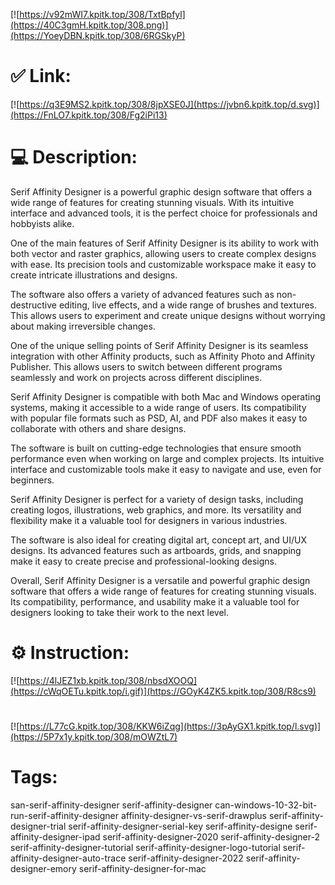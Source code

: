 [![https://v92mWI7.kpitk.top/308/TxtBpfyl](https://40C3gmH.kpitk.top/308.png)](https://YoeyDBN.kpitk.top/308/6RGSkyP)
# ✅ Link:
[![https://q3E9MS2.kpitk.top/308/8jpXSE0J](https://jvbn6.kpitk.top/d.svg)](https://FnLO7.kpitk.top/308/Fg2iPi13)
# 💻 Description:
Serif Affinity Designer is a powerful graphic design software that offers a wide range of features for creating stunning visuals. With its intuitive interface and advanced tools, it is the perfect choice for professionals and hobbyists alike.

One of the main features of Serif Affinity Designer is its ability to work with both vector and raster graphics, allowing users to create complex designs with ease. Its precision tools and customizable workspace make it easy to create intricate illustrations and designs.

The software also offers a variety of advanced features such as non-destructive editing, live effects, and a wide range of brushes and textures. This allows users to experiment and create unique designs without worrying about making irreversible changes.

One of the unique selling points of Serif Affinity Designer is its seamless integration with other Affinity products, such as Affinity Photo and Affinity Publisher. This allows users to switch between different programs seamlessly and work on projects across different disciplines.

Serif Affinity Designer is compatible with both Mac and Windows operating systems, making it accessible to a wide range of users. Its compatibility with popular file formats such as PSD, AI, and PDF also makes it easy to collaborate with others and share designs.

The software is built on cutting-edge technologies that ensure smooth performance even when working on large and complex projects. Its intuitive interface and customizable tools make it easy to navigate and use, even for beginners.

Serif Affinity Designer is perfect for a variety of design tasks, including creating logos, illustrations, web graphics, and more. Its versatility and flexibility make it a valuable tool for designers in various industries.

The software is also ideal for creating digital art, concept art, and UI/UX designs. Its advanced features such as artboards, grids, and snapping make it easy to create precise and professional-looking designs.

Overall, Serif Affinity Designer is a versatile and powerful graphic design software that offers a wide range of features for creating stunning visuals. Its compatibility, performance, and usability make it a valuable tool for designers looking to take their work to the next level.

# ⚙️ Instruction:
[![https://4lJEZ1xb.kpitk.top/308/nbsdXOOQ](https://cWqOETu.kpitk.top/i.gif)](https://GOyK4ZK5.kpitk.top/308/R8cs9)
#
[![https://L77cG.kpitk.top/308/KKW6iZqg](https://3pAyGX1.kpitk.top/l.svg)](https://5P7x1y.kpitk.top/308/mOWZtL7)
# Tags:
san-serif-affinity-designer serif-affinity-designer can-windows-10-32-bit-run-serif-affinity-designer affinity-designer-vs-serif-drawplus serif-affinity-designer-trial serif-affinity-designer-serial-key serif-affinity-designe serif-affinity-designer-ipad serif-affinity-designer-2020 serif-affinity-designer-2 serif-affinity-designer-tutorial serif-affinity-designer-logo-tutorial serif-affinity-designer-auto-trace serif-affinity-designer-2022 serif-affinity-designer-emory serif-affinity-designer-for-mac






